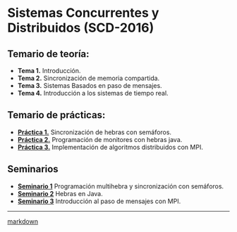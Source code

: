 #  Sistemas Concurrentes y Distribuidos (SCD-2016)

## Temario de teoría:
- **Tema 1.** Introducción. 
- **Tema 2.** Sincronización de memoria compartida.
- **Tema 3.** Sistemas Basados en paso de mensajes.
- **Tema 4.** Introducción a los sistemas de tiempo real.



## Temario de prácticas: 

- [**Práctica 1.**][1P] Sincronización de hebras con semáforos.
- [**Práctica 2.**][2P] Programación de monitores con hebras java.
- [**Práctica 3.**][3P] Implementación de algoritmos distribuidos con MPI.

## Seminarios

- [**Seminario 1**][1S] Programación multihebra y sincronización con semáforos.
- [**Seminario 2**][2S] Hebras en Java.
- [**Seminario 3**][3S] Introducción al paso de mensajes con MPI.

________________
 [markdown](https://github.com/adam-p/markdown-here/wiki/Markdown-Cheatsheet)




[//]:#(Prácticas)
[1P]:https://github.com/marlenelis/SCD/blob/master/Prácticas/practica1.md
[2P]:https://github.com/adam-p/markdown-here/wiki/Markdown-Cheatsheet
[3P]:https://github.com/adam-p/markdown-here/wiki/Markdown-Cheatsheet
[//]:#(Seminarios)
[1S]:https://github.com/marlenelis/SCD/blob/master/seminarios/seminario.md
[2S]:https://github.com/adam-p/markdown-here/wiki/Markdown-Cheatsheet
[3S]:https://github.com/adam-p/markdown-here/wiki/Markdown-Cheatsheet
